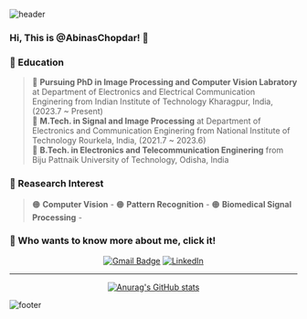 ![header](https://capsule-render.vercel.app/api?type=waving&&color=gradient&height=80&section=header&fontSize=90)  

### Hi, This is @AbinasChopdar! 👋

### 🌱 Education
> 🔵 **Pursuing PhD in Image Processing and Computer Vision Labratory** at Department of Electronics and Electrical Communication Enginering from Indian Institute of Technology Kharagpur, India, (2023.7 ~ Present)  
> 🔵 **M.Tech. in Signal and Image Processing** at Department of Electronics and Communication Enginering from National Institute of Technology Rourkela, India, (2021.7 ~ 2023.6)  
> 🔵 **B.Tech. in Electronics and Telecommunication Enginering** from Biju Pattnaik University of Technology, Odisha, India  

### :orange_book: Reasearch Interest  
> 🟠 **Computer Vision** -
> 🟠 **Pattern Recognition** -
> 🟠 **Biomedical Signal Processing** -

### 👀 Who wants to know more about me, click it!

<div align=center>

[![Gmail Badge](https://img.shields.io/badge/Gmail-d14836?style=flat-square&logo=Gmail&logoColor=white&link=mailto:abinasresearch@gmail.com)](mailto:abinasresearch@gmail.com)
[![LinkedIn](https://img.shields.io/badge/-LinkedIn-0077b5?style=round-square&logo=linkedin&logoColor=white&link=https://www.linkedin.com/in/abinaschopdar)](https://www.linkedin.com/in/abinaschopdar)


</div>

---

<div align=center>


</div>

<div align=center>
  
[![Anurag's GitHub stats](https://github-readme-stats-git-masterrstaa-rickstaa.vercel.app/api?username=AbinasChopdar&count_private=true
)](https://github.com/anuraghazra/github-readme-stats)
  
</div>


![footer](https://capsule-render.vercel.app/api?type=waving&&color=gradient&height=80&section=footer&fontSize=90)
